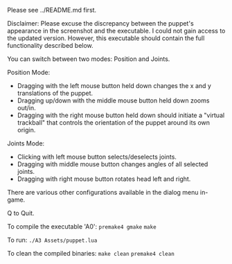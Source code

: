 Please see ../README.md first.

Disclaimer: Please excuse the discrepancy between the puppet's appearance in the screenshot and the executable. I could not gain access to the updated version. However, this executable should contain the full functionality described below.

You can switch between two modes: Position and Joints.

Position Mode:
- Dragging with the left mouse button held down changes the x and y translations of the puppet.
- Dragging up/down with the middle mouse button held down zooms out/in.
- Dragging with the right mouse button held down should initiate a "virtual trackball" that controls the orientation of the puppet around its own origin.

Joints Mode:
- Clicking with left mouse button selects/deselects joints.
- Dragging with middle mouse button changes angles of all selected joints.
- Dragging with right mouse button rotates head left and right.

There are various other configurations available in the dialog menu in-game.

Q to Quit.

To compile the executable 'A0':
`premake4 gmake`
`make`

To run:
`./A3 Assets/puppet.lua`

To clean the compiled binaries:
`make clean`
`premake4 clean`

